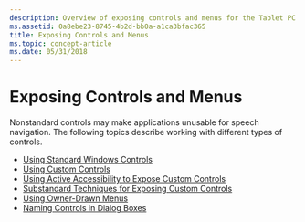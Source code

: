 ```yaml
---
description: Overview of exposing controls and menus for the Tablet PC.
ms.assetid: 0a8ebe23-8745-4b2d-bb0a-a1ca3bfac365
title: Exposing Controls and Menus
ms.topic: concept-article
ms.date: 05/31/2018
---
```


# Exposing Controls and Menus

Nonstandard controls may make applications unusable for speech navigation. The following topics describe working with different types of controls.

-   [Using Standard Windows Controls](using-standard-windows-controls.md)
-   [Using Custom Controls](using-custom-controls.md)
-   [Using Active Accessibility to Expose Custom Controls](using-active-accessibility-to-expose-custom-controls.md)
-   [Substandard Techniques for Exposing Custom Controls](substandard-techniques-for-exposing-custom-controls.md)
-   [Using Owner-Drawn Menus](using-owner-drawn-menus.md)
-   [Naming Controls in Dialog Boxes](naming-controls-in-dialog-boxes.md)

 

 




